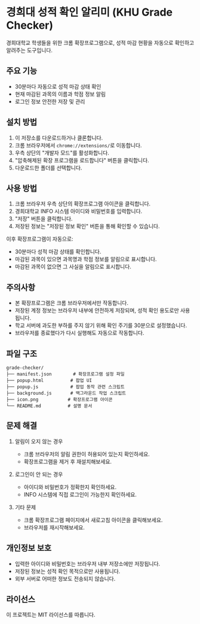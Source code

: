 # 경희대 성적 확인 알리미 (KHU Grade Checker)

경희대학교 학생들을 위한 크롬 확장프로그램으로, 성적 마감 현황을 자동으로 확인하고 알려주는 도구입니다.

## 주요 기능

- 30분마다 자동으로 성적 마감 상태 확인
- 현재 마감된 과목의 이름과 학점 정보 알림
- 로그인 정보 안전한 저장 및 관리

## 설치 방법

1. 이 저장소를 다운로드하거나 클론합니다.
2. 크롬 브라우저에서 `chrome://extensions/`로 이동합니다.
3. 우측 상단의 "개발자 모드"를 활성화합니다.
4. "압축해제된 확장 프로그램을 로드합니다" 버튼을 클릭합니다.
5. 다운로드한 폴더를 선택합니다.

## 사용 방법

1. 크롬 브라우저 우측 상단의 확장프로그램 아이콘을 클릭합니다.
2. 경희대학교 INFO 시스템 아이디와 비밀번호를 입력합니다.
3. "저장" 버튼을 클릭합니다.
4. 저장된 정보는 "저장된 정보 확인" 버튼을 통해 확인할 수 있습니다.

이후 확장프로그램이 자동으로:
- 30분마다 성적 마감 상태를 확인합니다.
- 마감된 과목이 있으면 과목명과 학점 정보를 알림으로 표시합니다.
- 마감된 과목이 없으면 그 사실을 알림으로 표시합니다.

## 주의사항

- 본 확장프로그램은 크롬 브라우저에서만 작동합니다.
- 저장된 계정 정보는 브라우저 내부에 안전하게 저장되며, 성적 확인 용도로만 사용됩니다.
- 학교 서버에 과도한 부하를 주지 않기 위해 확인 주기를 30분으로 설정했습니다.
- 브라우저를 종료했다가 다시 실행해도 자동으로 작동합니다.

## 파일 구조

```
grade-checker/
├── manifest.json        # 확장프로그램 설정 파일
├── popup.html          # 팝업 UI
├── popup.js            # 팝업 동작 관련 스크립트
├── background.js       # 백그라운드 작업 스크립트
├── icon.png           # 확장프로그램 아이콘
└── README.md          # 설명 문서
```

## 문제 해결

1. 알림이 오지 않는 경우
   - 크롬 브라우저의 알림 권한이 허용되어 있는지 확인하세요.
   - 확장프로그램을 제거 후 재설치해보세요.

2. 로그인이 안 되는 경우
   - 아이디와 비밀번호가 정확한지 확인하세요.
   - INFO 시스템에 직접 로그인이 가능한지 확인하세요.

3. 기타 문제
   - 크롬 확장프로그램 페이지에서 새로고침 아이콘을 클릭해보세요.
   - 브라우저를 재시작해보세요.

## 개인정보 보호

- 입력한 아이디와 비밀번호는 브라우저 내부 저장소에만 저장됩니다.
- 저장된 정보는 성적 확인 목적으로만 사용됩니다.
- 외부 서버로 어떠한 정보도 전송되지 않습니다.

## 라이선스

이 프로젝트는 MIT 라이선스를 따릅니다.